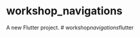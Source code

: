 # workshop_navigations

A new Flutter project.
#   w o r k s h o p _ n a v i g a t i o n s _ f l u t t e r  
 